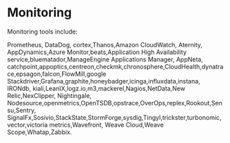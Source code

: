 # Monitoring

Monitoring tools include:

Prometheus, DataDog, cortex,Thanos,Amazon CloudWatch, Aternity, AppDynamics,Azure Monitor,beats,Application High Availability service,bluematador,ManageEngine Applications Manager, AppNeta, catchpoint,appoptics,centreon,checkmk,chronosphere,CloudHealth,dynatrace,epsagon,falcon,FlowMill,google Stackdriver,Grafana,graphite,honeybadger,icinga,influxdata,instana, IRONdb, kiali,LeanIX,logz.io,m3,mackerel,Nagios,NetData,New Relic,NexClipper, Nightingale, Nodesource,openmetrics,OpenTSDB,opstrace,OverOps,replex,Rookout,Sensu,Sentry, SignalFx,Sosivio,StackState,StormForge,sysdig,Tingyl,trickster,turbonomic,vector,victoria metrics,Wavefront, Weave Cloud,Weave Scope,Whatap,Zabbix.
